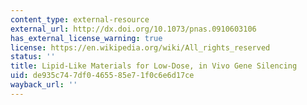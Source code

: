 ```yaml
---
content_type: external-resource
external_url: http://dx.doi.org/10.1073/pnas.0910603106
has_external_license_warning: true
license: https://en.wikipedia.org/wiki/All_rights_reserved
status: ''
title: Lipid-Like Materials for Low-Dose, in Vivo Gene Silencing
uid: de935c74-7df0-4655-85e7-1f0c6e6d17ce
wayback_url: ''
---
```

